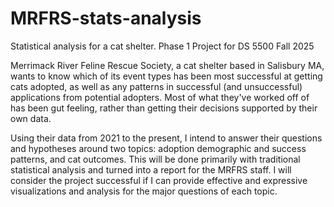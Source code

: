 # MRFRS-stats-analysis
Statistical analysis for a cat shelter. Phase 1 Project for DS 5500 Fall 2025

Merrimack River Feline Rescue Society, a cat shelter based in Salisbury MA, wants to know which of its event types has been most successful at getting cats adopted, as well as any patterns in successful (and unsuccessful) applications from potential adopters. Most of what they've worked off of has been gut feeling, rather than getting their decisions supported by their own data.

Using their data from 2021 to the present, I intend to answer their questions and hypotheses around two topics: adoption demographic and success patterns, and cat outcomes. This will be done primarily with traditional statistical analysis and turned into a report for the MRFRS staff. I will consider the project successful if I can provide effective and expressive visualizations and analysis for the major questions of each topic.
